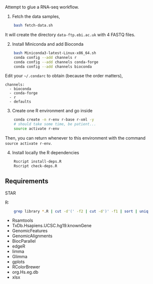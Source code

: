 
Attempt to glue a RNA-seq workflow.


1. Fetch the data samples,
```bash
    bash fetch-data.sh
```
It will create the directory `data-ftp.ebi.ac.uk` with 4 FASTQ files.

2. Install Miniconda and add Bioconda
```bash
    bash Miniconda3-latest-Linux-x86_64.sh
    conda config --add channels r
    conda config --add channels conda-forge
    conda config --add channels bioconda
```
Edit your `~/.condarc` to obtain (because the order matters),
```
channels:
  - bioconda
  - conda-forge
  - r
  - defaults
```

3. Create one R environment and go inside
```bash
    conda create -n r-env r-base r-xml -y
    # should take some time, be patient...
    source activate r-env
```
Then, you can return whenever to this environment with the command
`source activate r-env`.

4. Install locally the R dependencies
```bash
    Rscript install-deps.R
    Rscript check-deps.R
```


Requirements
------------

STAR

R:
```bash
    grep library *.R | cut -d'(' -f2 | cut -d')' -f1 | sort | uniq
```
 - Rsamtools
 - TxDb.Hsapiens.UCSC.hg19.knownGene
 - GenomicFeatures
 - GenomicAlignments
 - BiocParallel
 - edgeR
 - limma
 - Glimma
 - gplots
 - RColorBrewer
 - org.Hs.eg.db
 - xlsx
